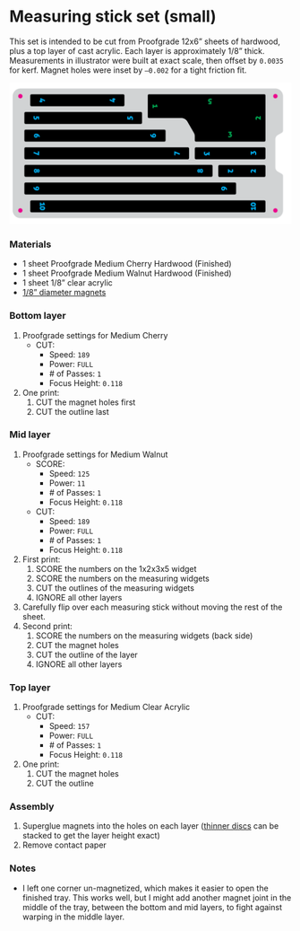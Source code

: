 # Measuring stick set (small)
This set is intended to be cut from Proofgrade 12x6” sheets of hardwood, plus a top layer of cast acrylic. Each layer is approximately 1/8” thick. Measurements in illustrator were built at exact scale, then offset by `0.0035` for kerf. Magnet holes were inset by `–0.002` for a tight friction fit.

![](Mid%20layer.svg)

### Materials
  * 1 sheet Proofgrade Medium Cherry Hardwood (Finished)
  * 1 sheet Proofgrade Medium Walnut Hardwood (Finished)
  * 1 sheet 1/8” clear acrylic
  *  [1/8” diameter magnets](https://www.kjmagnetics.com/proddetail.asp?prod=D22-N52)


### Bottom layer
  1. Proofgrade settings for Medium Cherry
      * CUT:
        * Speed: `189`
        * Power: `FULL`
        * \# of Passes: `1`
        * Focus Height: `0.118`
  2. One print:
      1. CUT the magnet holes first
      2. CUT the outline last


### Mid layer
  1. Proofgrade settings for Medium Walnut
      * SCORE:
        * Speed: `125`
        * Power: `11`
        * \# of Passes: `1`
        * Focus Height: `0.118`
      * CUT:
        * Speed: `189`
        * Power: `FULL`
        * \# of Passes: `1`
        * Focus Height: `0.118`
  2. First print:
        1. SCORE the numbers on the 1x2x3x5 widget
        2. SCORE the numbers on the measuring widgets
        3. CUT the outlines of the measuring widgets
        4. IGNORE all other layers
  3. Carefully flip over each measuring stick without moving the rest of the sheet.
  4. Second print:
        1. SCORE the numbers on the measuring widgets (back side)
        2. CUT the magnet holes
        3. CUT the outline of the layer
        4. IGNORE all other layers


### Top layer
  1. Proofgrade settings for Medium Clear Acrylic
      * CUT:
        * Speed: `157`
        * Power: `FULL`
        * \# of Passes: `1`
        * Focus Height: `0.118`
  2. One print:
        1. CUT the magnet holes
        2. CUT the outline


### Assembly
  1. Superglue magnets into the holes on each layer ([thinner discs](https://www.kjmagnetics.com/proddetail.asp?prod=D201-N52) can be stacked to get the layer height exact)
  2. Remove contact paper


### Notes
  * I left one corner un-magnetized, which makes it easier to open the finished tray. This works well, but I might add another magnet joint in the middle of the tray, between the bottom and mid layers, to fight against warping in the middle layer.
